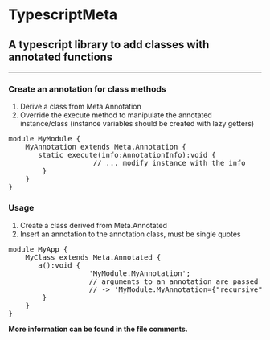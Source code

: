 <h1>TypescriptMeta</h1>
<h2>A typescript library to add classes with annotated functions</h2>
<hr>


<h3>Create an annotation for class methods</h3>
<ol>
<li>Derive a class from Meta.Annotation</li>
<li>Override the execute method to manipulate the annotated instance/class (instance variables should be created with lazy getters)</li>
</ol>

<pre>
module MyModule {
    MyAnnotation extends Meta.Annotation {
       static execute(info:AnnotationInfo):void {
                    // ... modify instance with the info
        }
    }
}
</pre>

<h3>Usage</h3>
<ol>
<li>Create a class derived from Meta.Annotated</li>
<li>Insert an annotation to the annotation class, must be single quotes</li>
</ol>

<pre>
module MyApp {
    MyClass extends Meta.Annotated {
       a():void {
                   'MyModule.MyAnnotation';
                   // arguments to an annotation are passed as json string
                   // -> 'MyModule.MyAnnotation={"recursive":true}';
        }
    }
}
</pre>


<b>More information can be found in the file comments.</b>
